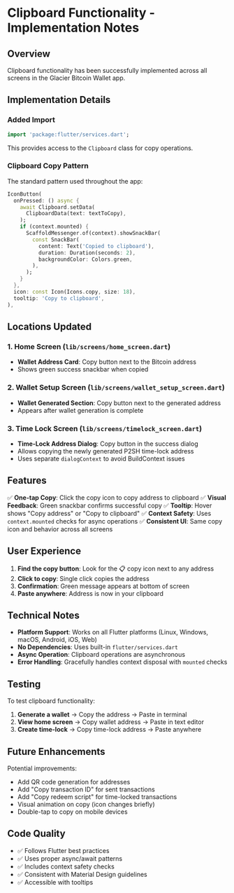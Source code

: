 # Clipboard Functionality - Implementation Notes

## Overview

Clipboard functionality has been successfully implemented across all screens in the Glacier Bitcoin Wallet app.

## Implementation Details

### Added Import
```dart
import 'package:flutter/services.dart';
```

This provides access to the `Clipboard` class for copy operations.

### Clipboard Copy Pattern

The standard pattern used throughout the app:

```dart
IconButton(
  onPressed: () async {
    await Clipboard.setData(
      ClipboardData(text: textToCopy),
    );
    if (context.mounted) {
      ScaffoldMessenger.of(context).showSnackBar(
        const SnackBar(
          content: Text('Copied to clipboard'),
          duration: Duration(seconds: 2),
          backgroundColor: Colors.green,
        ),
      );
    }
  },
  icon: const Icon(Icons.copy, size: 18),
  tooltip: 'Copy to clipboard',
),
```

## Locations Updated

### 1. Home Screen (`lib/screens/home_screen.dart`)
- **Wallet Address Card**: Copy button next to the Bitcoin address
- Shows green success snackbar when copied

### 2. Wallet Setup Screen (`lib/screens/wallet_setup_screen.dart`)
- **Wallet Generated Section**: Copy button next to the generated address
- Appears after wallet generation is complete

### 3. Time Lock Screen (`lib/screens/timelock_screen.dart`)
- **Time-Lock Address Dialog**: Copy button in the success dialog
- Allows copying the newly generated P2SH time-lock address
- Uses separate `dialogContext` to avoid BuildContext issues

## Features

✅ **One-tap Copy**: Click the copy icon to copy address to clipboard
✅ **Visual Feedback**: Green snackbar confirms successful copy
✅ **Tooltip**: Hover shows "Copy address" or "Copy to clipboard"
✅ **Context Safety**: Uses `context.mounted` checks for async operations
✅ **Consistent UI**: Same copy icon and behavior across all screens

## User Experience

1. **Find the copy button**: Look for the 📋 copy icon next to any address
2. **Click to copy**: Single click copies the address
3. **Confirmation**: Green message appears at bottom of screen
4. **Paste anywhere**: Address is now in your clipboard

## Technical Notes

- **Platform Support**: Works on all Flutter platforms (Linux, Windows, macOS, Android, iOS, Web)
- **No Dependencies**: Uses built-in `flutter/services.dart`
- **Async Operation**: Clipboard operations are asynchronous
- **Error Handling**: Gracefully handles context disposal with `mounted` checks

## Testing

To test clipboard functionality:

1. **Generate a wallet** → Copy the address → Paste in terminal
2. **View home screen** → Copy wallet address → Paste in text editor
3. **Create time-lock** → Copy time-lock address → Paste anywhere

## Future Enhancements

Potential improvements:
- Add QR code generation for addresses
- Add "Copy transaction ID" for sent transactions
- Add "Copy redeem script" for time-locked transactions
- Visual animation on copy (icon changes briefly)
- Double-tap to copy on mobile devices

## Code Quality

- ✅ Follows Flutter best practices
- ✅ Uses proper async/await patterns
- ✅ Includes context safety checks
- ✅ Consistent with Material Design guidelines
- ✅ Accessible with tooltips
